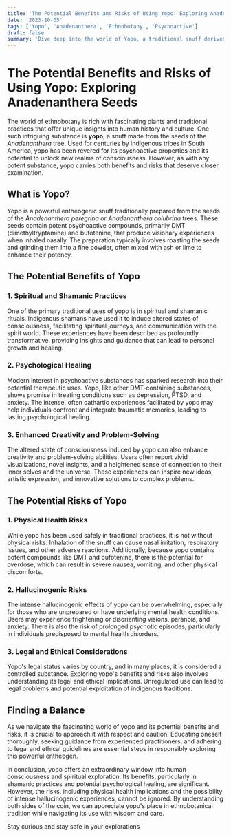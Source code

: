 ```yaml
---
title: 'The Potential Benefits and Risks of Using Yopo: Exploring Anadenanthera Seeds'
date: '2023-10-05'
tags: ['Yopo', 'Anadenanthera', 'Ethnobotany', 'Psychoactive']
draft: false
summary: 'Dive deep into the world of Yopo, a traditional snuff derived from the seeds of the Anadenanthera tree. Discover its potential benefits and risks through an engaging and technically detailed exploration.'
---
```


# The Potential Benefits and Risks of Using Yopo: Exploring Anadenanthera Seeds

The world of ethnobotany is rich with fascinating plants and traditional practices that offer unique insights into human history and culture. One such intriguing substance is **yopo**, a snuff made from the seeds of the *Anadenanthera* tree. Used for centuries by indigenous tribes in South America, yopo has been revered for its psychoactive properties and its potential to unlock new realms of consciousness. However, as with any potent substance, yopo carries both benefits and risks that deserve closer examination.

## What is Yopo?

Yopo is a powerful entheogenic snuff traditionally prepared from the seeds of the *Anadenanthera peregrina* or *Anadenanthera colubrina* trees. These seeds contain potent psychoactive compounds, primarily DMT (dimethyltryptamine) and bufotenine, that produce visionary experiences when inhaled nasally. The preparation typically involves roasting the seeds and grinding them into a fine powder, often mixed with ash or lime to enhance their potency.

## The Potential Benefits of Yopo

### 1. **Spiritual and Shamanic Practices**

One of the primary traditional uses of yopo is in spiritual and shamanic rituals. Indigenous shamans have used it to induce altered states of consciousness, facilitating spiritual journeys, and communication with the spirit world. These experiences have been described as profoundly transformative, providing insights and guidance that can lead to personal growth and healing.

### 2. **Psychological Healing**

Modern interest in psychoactive substances has sparked research into their potential therapeutic uses. Yopo, like other DMT-containing substances, shows promise in treating conditions such as depression, PTSD, and anxiety. The intense, often cathartic experiences facilitated by yopo may help individuals confront and integrate traumatic memories, leading to lasting psychological healing.

### 3. **Enhanced Creativity and Problem-Solving**

The altered state of consciousness induced by yopo can also enhance creativity and problem-solving abilities. Users often report vivid visualizations, novel insights, and a heightened sense of connection to their inner selves and the universe. These experiences can inspire new ideas, artistic expression, and innovative solutions to complex problems.

## The Potential Risks of Yopo

### 1. **Physical Health Risks**

While yopo has been used safely in traditional practices, it is not without physical risks. Inhalation of the snuff can cause nasal irritation, respiratory issues, and other adverse reactions. Additionally, because yopo contains potent compounds like DMT and bufotenine, there is the potential for overdose, which can result in severe nausea, vomiting, and other physical discomforts.

### 2. **Hallucinogenic Risks**

The intense hallucinogenic effects of yopo can be overwhelming, especially for those who are unprepared or have underlying mental health conditions. Users may experience frightening or disorienting visions, paranoia, and anxiety. There is also the risk of prolonged psychotic episodes, particularly in individuals predisposed to mental health disorders.

### 3. **Legal and Ethical Considerations**

Yopo's legal status varies by country, and in many places, it is considered a controlled substance. Exploring yopo's benefits and risks also involves understanding its legal and ethical implications. Unregulated use can lead to legal problems and potential exploitation of indigenous traditions.

## Finding a Balance

As we navigate the fascinating world of yopo and its potential benefits and risks, it is crucial to approach it with respect and caution. Educating oneself thoroughly, seeking guidance from experienced practitioners, and adhering to legal and ethical guidelines are essential steps in responsibly exploring this powerful entheogen.

In conclusion, yopo offers an extraordinary window into human consciousness and spiritual exploration. Its benefits, particularly in shamanic practices and potential psychological healing, are significant. However, the risks, including physical health implications and the possibility of intense hallucinogenic experiences, cannot be ignored. By understanding both sides of the coin, we can appreciate yopo's place in ethnobotanical tradition while navigating its use with wisdom and care. 

Stay curious and stay safe in your explorations